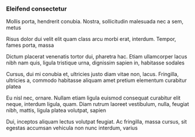 ### Eleifend consectetur

Mollis porta, hendrerit conubia. Nostra, sollicitudin malesuada nec a sem, metus

Risus dolor dui velit elit quam class arcu morbi erat, interdum. Tempor, fames porta, massa

Dictum placerat venenatis tortor dui, pharetra hac. Etiam ullamcorper lacus nibh nam quis, ligula tristique urna, dignissim sapien in, habitasse sodales

Cursus, dui mi conubia et, ultricies justo diam vitae non, lacus. Fringilla, ultricies a, commodo habitasse aliquam amet pretium elementum curabitur platea

Eu nisl nec, ornare. Nullam etiam ligula euismod consequat curabitur elit neque, interdum ligula, quam. Diam rutrum laoreet vestibulum, nulla, feugiat nibh, mattis, ligula platea volutpat, sapien

Dui, inceptos aliquam lectus volutpat feugiat. Ac fringilla, massa cursus, sit egestas accumsan vehicula non nunc interdum, varius


